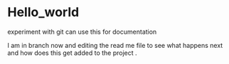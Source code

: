 # Hello_world
experiment with git 
can use this for documentation 



I am in branch now and editing the read me file to see what happens next and how does this get added to the project .

